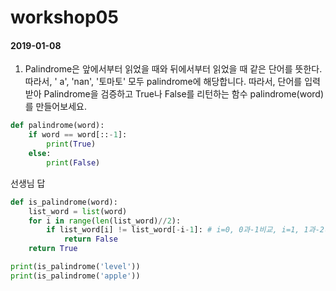 # workshop05

#### 2019-01-08

1. Palindrome은 앞에서부터 읽었을 때와 뒤에서부터 읽었을 때 같은 단어를 뜻한다. 따라서, ' a', 'nan', '토마토' 모두 palindrome에 해당합니다. 따라서, 단어를 입력받아 Palindrome을 검증하고 True나 False를 리턴하는 함수 palindrome(word)를 만들어보세요.

```python
def palindrome(word):
	if word == word[::-1]:
		print(True)
	else:
		print(False)
```



선생님 답

```python
def is_palindrome(word):
    list_word = list(word)
    for i in range(len(list_word)//2):
        if list_word[i] != list_word[-i-1]: # i=0, 0과-1비교, i=1, 1과-2비교
            return False
    return True

print(is_palindrome('level'))
print(is_palindrome('apple'))
```

